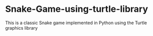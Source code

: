 # Snake-Game-using-turtle-library
This is a classic Snake game implemented in Python using the Turtle graphics library
